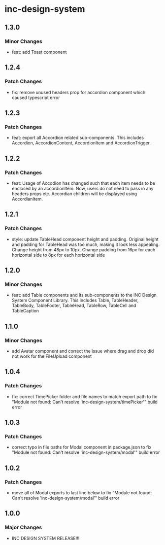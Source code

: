 # inc-design-system

## 1.3.0

### Minor Changes

- feat: add Toast component

## 1.2.4

### Patch Changes

- fix: remove unused headers prop for accordion component which caused typescript error

## 1.2.3

### Patch Changes

- feat: export all Accordion related sub-components. This includes Accordion, AccordionContent, AccordionItem and AccordionTrigger.

## 1.2.2

### Patch Changes

- feat: Usage of Accodion has changed such that each item needs to be enclosed by an accordionItem. Now, users do not need to pass in any headers props etc. Accordian children will be displayed using AccordianItem.

## 1.2.1

### Patch Changes

- style: update TableHead component height and padding. Original height and padding for TableHead was too much, making it look less appealing. Change height from 48px to 10px. Change padding from 16px for each horizontal side to 8px for each horizontal side

## 1.2.0

### Minor Changes

- feat: add Table components and its sub-components to the INC Design System Component Library. This includes Table, TableHeader, TableBody, TableFooter, TableHead, TableRow, TableCell and TableCaption

## 1.1.0

### Minor Changes

- add Avatar component and correct the issue where drag and drop did not work for the FileUpload component

## 1.0.4

### Patch Changes

- fix: correct TimePicker folder and file names to match export path to fix "Module not found: Can't resolve 'inc-design-system/timePicker'" build error

## 1.0.3

### Patch Changes

- correct typo in file paths for Modal component in package.json to fix "Module not found: Can't resolve 'inc-design-system/modal'" build error

## 1.0.2

### Patch Changes

- move all of Modal exports to last line below to fix "Module not found: Can't resolve 'inc-design-system/modal'" build error

## 1.0.0

### Major Changes

- INC DESIGN SYSTEM RELEASE!!!
